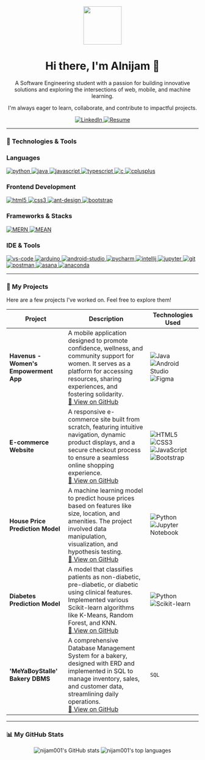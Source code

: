 <div id="header" align="center">
  <img src="https://media.giphy.com/media/M9gbBd9nbDrOTu1Mqx/giphy.gif" width="100"/>
  <h1>
    Hi there, I'm Alnijam 👋
  </h1>
  <p>
    A Software Engineering student with a passion for building innovative solutions and exploring the intersections of web, mobile, and machine learning. 
  </p>
  <p>
    I'm always eager to learn, collaborate, and contribute to impactful projects.
  </p>
  
  <!-- Socials -->
  <a href="https://www.linkedin.com/in/alnijambinmohdasari/" target="_blank">
    <img src="https://img.shields.io/badge/LinkedIn-0077B5?style=for-the-badge&logo=linkedin&logoColor=white" alt="LinkedIn"/>
  </a>
  <a href="https://github.com/nijam001/workspace/blob/main/resume_ALNIJAM.pdf" target="_blank">
    <img src="https://img.shields.io/badge/Resume-DA0F0F?style=for-the-badge&logo=acrobat&logoColor=white" alt="Resume"/>
  </a>

</div>

---

### 🔧 Technologies & Tools

### Languages
<p align="left">
  <a href="https://www.python.org" target="_blank" rel="noreferrer"> <img src="https://img.shields.io/badge/python-3670A0?style=for-the-badge&logo=python&logoColor=ffdd54" alt="python"/> </a>
  <a href="https://www.java.com" target="_blank" rel="noreferrer"> <img src="https://img.shields.io/badge/java-%23ED8B00.svg?style=for-the-badge&logo=openjdk&logoColor=white" alt="java"/> </a>
  <a href="https://developer.mozilla.org/en-US/docs/Web/JavaScript" target="_blank" rel="noreferrer"> <img src="https://img.shields.io/badge/javascript-%23323330.svg?style=for-the-badge&logo=javascript&logoColor=%23F7DF1E" alt="javascript"/> </a>
  <a href="https://www.typescriptlang.org/" target="_blank" rel="noreferrer"> <img src="https://img.shields.io/badge/typescript-%23007ACC.svg?style=for-the-badge&logo=typescript&logoColor=white" alt="typescript"/> </a>
  <a href="https://en.wikipedia.org/wiki/C_(programming_language)" target="_blank" rel="noreferrer"> <img src="https://img.shields.io/badge/c-%2300599C.svg?style=for-the-badge&logo=c&logoColor=white" alt="c"/> </a>
  <a href="https://isocpp.org/" target="_blank" rel="noreferrer"> <img src="https://img.shields.io/badge/c++-%2300599C.svg?style=for-the-badge&logo=c%2B%2B&logoColor=white" alt="cplusplus"/> </a>
</p>

### Frontend Development
<p align="left">
  <a href="https://www.w3.org/html/" target="_blank" rel="noreferrer"> <img src="https://img.shields.io/badge/html5-%23E34F26.svg?style=for-the-badge&logo=html5&logoColor=white" alt="html5"/> </a>
  <a href="https://www.w3schools.com/css/" target="_blank" rel="noreferrer"> <img src="https://img.shields.io/badge/css3-%231572B6.svg?style=for-the-badge&logo=css3&logoColor=white" alt="css3"/> </a>
  <a href="https://ant.design/" target="_blank" rel="noreferrer"> <img src="https://img.shields.io/badge/-AntDesign-%230170FE?style=for-the-badge&logo=ant-design&logoColor=white" alt="ant-design"/> </a>
  <a href="https://getbootstrap.com" target="_blank" rel="noreferrer"> <img src="https://img.shields.io/badge/bootstrap-%238511FA.svg?style=for-the-badge&logo=bootstrap&logoColor=white" alt="bootstrap"/> </a>
</p>

### Frameworks & Stacks
<p align="left">
  <a href="https://www.mongodb.com/mern-stack" target="_blank" rel="noreferrer"> <img src="https://img.shields.io/badge/MERN%20Stack-023430?style=for-the-badge&logo=mongodb&logoColor=6DB33F" alt="MERN"/> </a>
  <a href="https://www.mongodb.com/mean-stack" target="_blank" rel="noreferrer"> <img src="https://img.shields.io/badge/MEAN%20Stack-43853d?style=for-the-badge&logo=mongodb&logoColor=C3002F" alt="MEAN"/> </a>
</p>

### IDE & Tools
<p align="left">
  <a href="https://code.visualstudio.com/" target="_blank" rel="noreferrer"> <img src="https://img.shields.io/badge/Visual%20Studio%20Code-0078d7.svg?style=for-the-badge&logo=visual-studio-code&logoColor=white" alt="vs-code"/> </a>
  <a href="https://www.arduino.cc/" target="_blank" rel="noreferrer"> <img src="https://img.shields.io/badge/-Arduino-00979D?style=for-the-badge&logo=Arduino&logoColor=white" alt="arduino"/> </a>
  <a href="https://developer.android.com/studio" target="_blank" rel="noreferrer"> <img src="https://img.shields.io/badge/Android%20Studio-3DDC84.svg?style=for-the-badge&logo=android-studio&logoColor=white" alt="android-studio"/> </a>
  <a href="https://www.jetbrains.com/pycharm/" target="_blank" rel="noreferrer"> <img src="https://img.shields.io/badge/pycharm-143?style=for-the-badge&logo=pycharm&logoColor=black&color=black&labelColor=green" alt="pycharm"/> </a>
  <a href="https://www.jetbrains.com/idea/" target="_blank" rel="noreferrer"> <img src="https://img.shields.io/badge/IntelliJIDEA-000000.svg?style=for-the-badge&logo=intellij-idea&logoColor=white" alt="intellij"/> </a>
  <a href="https://jupyter.org/" target="_blank" rel="noreferrer"> <img src="https://img.shields.io/badge/jupyter-%23FA0F00.svg?style=for-the-badge&logo=jupyter&logoColor=white" alt="jupyter"/> </a>
  <a href="https://git-scm.com/" target="_blank" rel="noreferrer"> <img src="https://img.shields.io/badge/git-%23F05033.svg?style=for-the-badge&logo=git&logoColor=white" alt="git"/> </a>
  <a href="https://postman.com" target="_blank" rel="noreferrer"> <img src="https://img.shields.io/badge/Postman-FF6C37?style=for-the-badge&logo=postman&logoColor=white" alt="postman"/> </a>
  <a href="https://asana.com" target="_blank" rel="noreferrer"> <img src="https://img.shields.io/badge/Asana-F06A6A.svg?style=for-the-badge&logo=Asana&logoColor=white" alt="asana"/> </a>
  <a href="https://www.anaconda.com/" target="_blank" rel="noreferrer"> <img src="https://img.shields.io/badge/Anaconda-44A833.svg?style=for-the-badge&logo=Anaconda&logoColor=white" alt="anaconda"/> </a>
</p>

---

### 🚀 My Projects

Here are a few projects I've worked on. Feel free to explore them!

| Project                                    | Description                                                                                                                                                                                                                                                                                           | Technologies Used                                                                                                                                                                 |
| ------------------------------------------ | ----------------------------------------------------------------------------------------------------------------------------------------------------------------------------------------------------------------------------------------------------------------------------------------------------- | --------------------------------------------------------------------------------------------------------------------------------------------------------------------------------- |
| **Havenus - Women's Empowerment App**      | A mobile application designed to promote confidence, wellness, and community support for women. It serves as a platform for accessing resources, sharing experiences, and fostering solidarity. <br/> <a href="#">🔗 View on GitHub</a> <!-- Replace '#' with the link to the project repository -->          | ![Java](https://img.shields.io/badge/java-%23ED8B00.svg?style=for-the-badge&logo=openjdk&logoColor=white) ![Android Studio](https://img.shields.io/badge/Android%20Studio-3DDC84.svg?style=for-the-badge&logo=android-studio&logoColor=white) ![Figma](https://img.shields.io/badge/figma-%23F24E1E.svg?style=for-the-badge&logo=figma&logoColor=white) |
| **E-commerce Website**                     | A responsive e-commerce site built from scratch, featuring intuitive navigation, dynamic product displays, and a secure checkout process to ensure a seamless online shopping experience. <br/> <a href="#">🔗 View on GitHub</a> <!-- Replace '#' with the link to the project repository -->               | ![HTML5](https://img.shields.io/badge/html5-%23E34F26.svg?style=for-the-badge&logo=html5&logoColor=white) ![CSS3](https://img.shields.io/badge/css3-%231572B6.svg?style=for-the-badge&logo=css3&logoColor=white) ![JavaScript](https://img.shields.io/badge/javascript-%23323330.svg?style=for-the-badge&logo=javascript&logoColor=%23F7DF1E) ![Bootstrap](https://img.shields.io/badge/bootstrap-%238511FA.svg?style=for-the-badge&logo=bootstrap&logoColor=white) |
| **House Price Prediction Model**           | A machine learning model to predict house prices based on features like size, location, and amenities. The project involved data manipulation, visualization, and hypothesis testing. <br/> <a href="#">🔗 View on GitHub</a> <!-- Replace '#' with the link to the project repository -->                  | ![Python](https://img.shields.io/badge/python-3670A0?style=for-the-badge&logo=python&logoColor=ffdd54) ![Jupyter Notebook](https://img.shields.io/badge/jupyter-%23FA0F00.svg?style=for-the-badge&logo=jupyter&logoColor=white) |
| **Diabetes Prediction Model**              | A model that classifies patients as non-diabetic, pre-diabetic, or diabetic using clinical features. Implemented various Scikit-learn algorithms like K-Means, Random Forest, and KNN. <br/> <a href="#">🔗 View on GitHub</a> <!-- Replace '#' with the link to the project repository --> | ![Python](https://img.shields.io/badge/python-3670A0?style=for-the-badge&logo=python&logoColor=ffdd54) ![Scikit-learn](https://img.shields.io/badge/scikit--learn-%23F7931E.svg?style=for-the-badge&logo=scikit-learn&logoColor=white) |
| **'MeYaBoyStalle' Bakery DBMS**            | A comprehensive Database Management System for a bakery, designed with ERD and implemented in SQL to manage inventory, sales, and customer data, streamlining daily operations. <br/> <a href="#">🔗 View on GitHub</a> <!-- Replace '#' with the link to the project repository -->                      | `SQL` <!-- You can create a badge for SQL if you like --> |

---

### 📊 My GitHub Stats

<p align="center">
  <img src="https://github-readme-stats.vercel.app/api?username=nijam001&show_icons=true&theme=dracula&include_all_commits=true&count_private=true" alt="nijam001's GitHub stats" />
  <img src="https://github-readme-stats.vercel.app/api/top-langs/?username=nijam001&layout=compact&langs_count=8&theme=dracula" alt="nijam001's top languages" />
</p>
